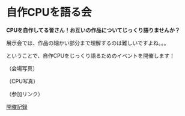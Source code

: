 # 自作CPUを語る会

**CPUを自作してる皆さん！お互いの作品についてじっくり語りませんか？**

展示会では、作品の細かい部分まで理解するのは難しいですよね。。。

ということで、自作CPUをじっくり語るためのイベントを開催します！

（会場写真）

（CPU写真）

（参加リンク）

[開催記録](database/)

<!-- ## これまでの自作CPU会 -->
